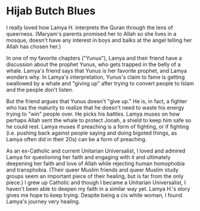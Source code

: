 # Hijab Butch Blues

I really loved how Lamya H. interprets the Quran through the lens of queerness. (Maryam's parents promised her to Allah so she lives in a mosque, doesn't have any interest in boys and balks at the angel telling her Allah has chosen her.) 

In one of my favorite chapters ("Yunus"), Lamya and their friend have a discussion about the prophet Yunus, who gets trapped in the belly of a whale. Lamya's friend says that Yunus is her favorite prophet, and Lamya wonders why. In Lamya's interpretation, Yunus's claim to fame is getting swallowed by a whale and "giving up" after trying to convert people to Islam and the people don't listen. 

But the friend argues that Yunus doesn't "give up." He is, in fact, a fighter who has the maturity to realize that he doesn't need to waste his energy trying to "win" people over. He picks his battles. Lamya muses on how perhaps Allah sent the whale to protect Jonah, a shield to keep him safe so he could rest. Lamya muses if preaching is a form of fighting, or if fighting (i.e. pushing back against people saying and doing bigoted things, as Lamya often did in their 20s) can be a form of preaching.

As an ex-Catholic and current Unitarian Universalist, I loved and admired Lamya for questioning her faith and engaging with it and ultimately deepening her faith and love of Allah while rejecting human homophobia and transphobia. (Their queer Muslim friends and queer Muslim study groups seem an important piece of their healing, but is far from the only piece.) I grew up Catholic and though I became a Unitarian Universalist, I haven't been able to deepen my faith in a similar way yet. Lamya H.'s story gives me hope to keep trying. Despite being a cis white woman, I found Lamya's journey very healing.

